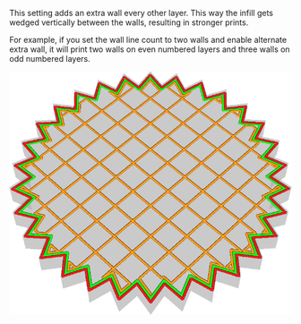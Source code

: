 This setting adds an extra wall every other layer. This way the infill gets wedged vertically between the walls, resulting in stronger prints.

For example, if you set the wall line count to two walls and enable alternate extra wall, it will print two walls on even numbered layers and three walls on odd numbered layers.

![This image shows the walls affected when changing this setting.](../images/alternate_extra_perimeter.gif)